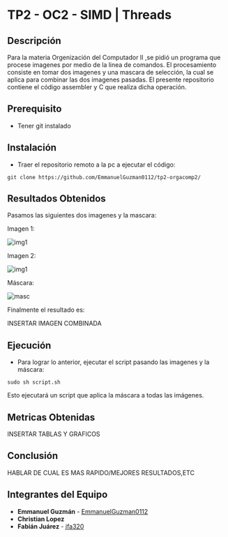 # TP2 - OC2 - SIMD | Threads

## Descripción

Para la materia Orgenización del Computador II ,se pidió un programa que procese imagenes por medio de la linea de comandos. El procesamiento consiste en tomar dos imagenes y una mascara de selección, la cual se aplica para combinar las dos imagenes pasadas.
El presente repositorio contiene el código assembler y C que realiza dicha operación.


## Prerequisito
* Tener git instalado

## Instalación

* Traer el repositorio remoto a la pc a ejecutar el código:

```
git clone https://github.com/EmmanuelGuzman0112/tp2-orgacomp2/
```

## Resultados Obtenidos

Pasamos las siguientes dos imagenes y la mascara:

Imagen 1:

![img1](e1.bmp)


Imagen 2:

![img1](e2.bmp)


Máscara:

![masc](emasc.bmp)


Finalmente el resultado es:

INSERTAR IMAGEN COMBINADA

## Ejecución
* Para lograr lo anterior, ejecutar el script pasando las imagenes y la máscara:
 
```
sudo sh script.sh
```
Esto ejecutará un script que aplica la máscara a todas las imágenes.

## Metricas Obtenidas

INSERTAR TABLAS Y GRAFICOS

## Conclusión

HABLAR DE CUAL ES MAS RAPIDO/MEJORES RESULTADOS,ETC

## Integrantes del Equipo

* **Emmanuel Guzmán** - [EmmanuelGuzman0112](https://github.com/EmmanuelGuzman0112)
* **Christian Lopez** 
* **Fabián Juárez** - [jfa320](https://github.com/jfa320)
